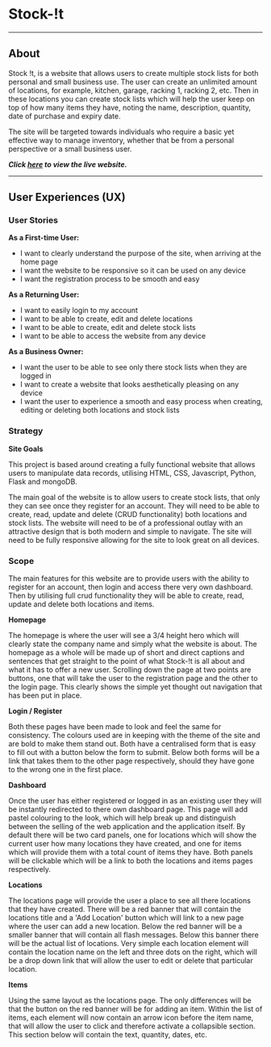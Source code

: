 # Stock-!t

---

## About

Stock !t, is a website that allows users to create multiple stock lists for both personal and small business use. The user can create an unlimited amount of locations, for example, kitchen, garage, racking 1, racking 2, etc. Then in these locations you can create stock lists which will help the user keep on top of how many items they have, noting the name, description, quantity, date of purchase and expiry date.

The site will be targeted towards individuals who require a basic yet effective way to manage inventory, whether that be from a personal perspective or a small business user.

***Click **[here]()** to view the live website.***

---

## User Experiences (UX)

### **User Stories**

**As a First-time User:**

+ I want to clearly understand the purpose of the site, when arriving at the home page
+ I want the website to be responsive so it can be used on any device
+ I want the registration process to be smooth and easy

**As a Returning User:**

+ I want to easily login to my account
+ I want to be able to create, edit and delete locations
+ I want to be able to create, edit and delete stock lists
+ I want to be able to access the website from any device

**As a Business Owner:**

+ I want the user to be able to see only there stock lists when they are logged in
+ I want to create a website that looks aesthetically pleasing on any device
+ I want the user to experience a smooth and easy process when creating, editing or deleting both locations and stock lists

### **Strategy**

**Site Goals**

This project is based around creating a fully functional website that allows users to manipulate data records, utilising HTML, CSS, Javascript, Python, Flask and mongoDB.

The main goal of the website is to allow users to create stock lists, that only they can see once they register for an account. They will need to be able to create, read, update and delete (CRUD functionality) both locations and stock lists. The website will need to be of a professional outlay with an attractive design that is both modern and simple to navigate. The site will need to be fully responsive allowing for the site to look great on all devices.

### **Scope**

The main features for this website are to provide users with the ability to register for an account, then login and access there very own dashboard. Then by utilising full crud functionality they will be able to create, read, update and delete both locations and items.

**Homepage**

The homepage is where the user will see a 3/4 height hero which will clearly state the company name and simply what the website is about. The homepage as a whole will be made up of short and direct captions and sentences that get straight to the point of what Stock-!t is all about and what it has to offer a new user. Scrolling down the page at two points are buttons, one that will take the user to the registration page and the other to the login page. This clearly shows the simple yet thought out navigation that has been put in place.

**Login / Register**

Both these pages have been made to look and feel the same for consistency. The colours used are in keeping with the theme of the site and are bold to make them stand out. Both have a centralised form that is easy to fill out with a button below the form to submit. Below both forms will be a link that takes them to the other page respectively, should they have gone to the wrong one in the first place.

**Dashboard**

Once the user has either registered or logged in as an existing user they will be instantly redirected to there own dashboard page. This page will add pastel colouring to the look, which will help break up and distinguish between the selling of the web application and the application itself. By default there will be two card panels, one for locations which will show the current user how many locations they have created, and one for items which will provide them with a total count of items they have. Both panels will be clickable which will be a link to both the locations and items pages respectively.

**Locations**

The locations page will provide the user a place to see all there locations that they have created. There will be a red banner that will contain the locations title and a 'Add Location' button which will link to a new page where the user can add a new location. Below the red banner will be a smaller banner that will contain all flash messages. Below this banner there will be the actual list of locations. Very simple each location element will contain the location name on the left and three dots on the right, which will be a drop down link that will allow the user to edit or delete that particular location.

**Items**

Using the same layout as the locations page. The only differences will be that the button on the red banner will be for adding an item. Within the list of items, each element will now contain an arrow icon before the item name, that will allow the user to click and therefore activate a collapsible section. This section below will contain the text, quantity, dates, etc.